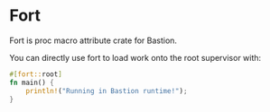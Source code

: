 # Fort

Fort is proc macro attribute crate for Bastion.

You can directly use fort to load work onto the root supervisor with:
```rust
#[fort::root]
fn main() {
    println!("Running in Bastion runtime!");
}
```
